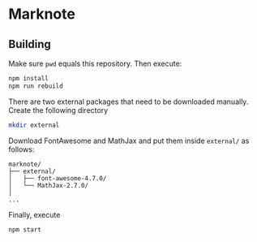 # Marknote

## Building

Make sure `pwd` equals this repository. Then execute:


```bash
npm install
npm run rebuild
```

There are two external packages that need to be downloaded manually. Create the following directory 

```bash
mkdir external
```

Download FontAwesome and MathJax and put them inside `external/` as follows:

```
marknote/
├── external/
│   ├── font-awesome-4.7.0/
│   └── MathJax-2.7.0/
│
...
```

Finally, execute

```bash
npm start
```
